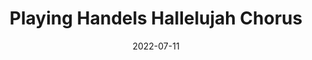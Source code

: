 ---
title: "Playing Handels Hallelujah Chorus" 
date: 2022-07-11
# last_modified_at: 22-07-28T02:08 
categories:
  - Blog
  - Personal
# toc: false
# toc_sticky: false
tags:
  - Blog
  - New Beginning
header:
  image: /assets/images/blog/hallelujah-chorus.png
#   og_image: /assets/images/names-list-with-react-and-typescript-social-share.jpg
excerpt: "Handels Hallelujah Chorus: Can I really play it?"
---